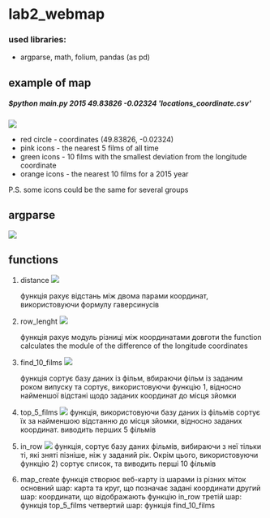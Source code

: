 # lab2_webmap

### used libraries:
- argparse, math, folium, pandas (as pd)

## example of map

##### $python main.py 2015 49.83826 -0.02324 'locations_coordinate.csv'
![](https://user-images.githubusercontent.com/91616572/153593820-6c95ed7f-70ff-42de-8d8e-9f5a3acde0b9.jpg)
- red circle - coordinates (49.83826, -0.02324)
- pink icons - the nearest 5 films of all time
- green icons - 10 films with the smallest deviation from the longitude coordinate
- orange icons - the nearest 10 films for a 2015 year

P.S. some icons could be the same for several groups

## argparse
![](https://user-images.githubusercontent.com/91616572/153593858-69e6fec1-b6d7-4fc2-b796-b7704d06fe43.jpg)


## functions
1) distance
    ![](https://user-images.githubusercontent.com/91616572/153593620-6343471d-9f7c-447a-91b1-347a7d98fd1f.jpg)
    

    функція рахує відстань між двома парами координат, використовуючи формулу гаверсинусів

2) row_lenght
    ![](https://user-images.githubusercontent.com/91616572/153593900-d6be3f0e-2140-4a52-ab0e-e5dec06b9357.jpg)
    
    функція рахує модуль різниці між координатами довготи
    the function calculates the module of the difference of the longitude coordinates

3) find_10_films
   ![](https://user-images.githubusercontent.com/91616572/153593934-e3fa041d-f89c-4e13-9371-4e754abfdcfc.jpg)

    функція сортує базу даних із фільм, вбираючи фільм із заданим роком випуску та сортує,
використовуючи функцію 1, відносно найменшої відстані щодо заданих координат до місця зйомки

4) top_5_films
    ![](https://user-images.githubusercontent.com/91616572/153594064-38b9dcfb-8f62-4fa3-9ce2-77de97499225.jpg)
    функція, використовуючи базу даних із фільмів сортує їх за найменшою відстанню до місця зйомки,
відносно заданих координат. виводить перших 5 фільмів

5) in_row
    ![](https://user-images.githubusercontent.com/91616572/153594097-00140baa-8ac4-4e7f-bcea-9364f3d90efe.jpg)
    функція, сортує базу даних фільмів, вибираючи з неї тільки ті, які зняті пізніше,
ніж у заданий рік. Окрім цього, використовуючи функцію 2) сортує список, та виводить перші 10 фільмів

6) map_create
    функція створює веб-карту із шарами із різних міток
    основний шар: карта та круг, що позначає задані координати
    другий шар: координати, що відображають функцію in_row
    третій шар: функція top_5_films
    четвертий шар: функція find_10_films
